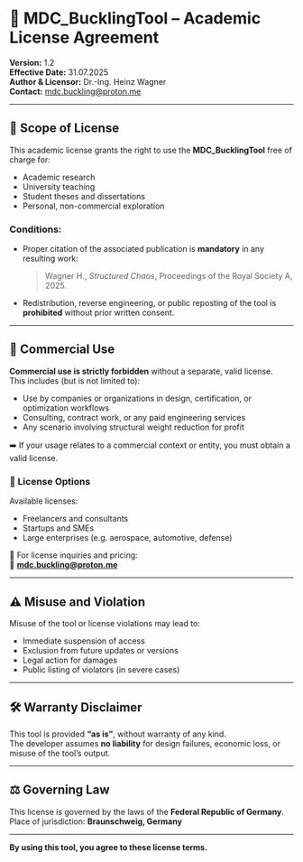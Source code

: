 # 📄 MDC_BucklingTool – Academic License Agreement

**Version:** 1.2  
**Effective Date:** 31.07.2025  
**Author & Licensor:** Dr.-Ing. Heinz Wagner  
**Contact:** mdc.buckling@proton.me

---

## 📘 Scope of License

This academic license grants the right to use the **MDC_BucklingTool** free of charge for:

- Academic research  
- University teaching  
- Student theses and dissertations  
- Personal, non-commercial exploration

### Conditions:

- Proper citation of the associated publication is **mandatory** in any resulting work:
  
  > Wagner H., *Structured Chaos*, Proceedings of the Royal Society A, 2025.

- Redistribution, reverse engineering, or public reposting of the tool is **prohibited** without prior written consent.

---

## 🚫 Commercial Use

**Commercial use is strictly forbidden** without a separate, valid license.  
This includes (but is not limited to):

- Use by companies or organizations in design, certification, or optimization workflows  
- Consulting, contract work, or any paid engineering services  
- Any scenario involving structural weight reduction for profit

➡️ If your usage relates to a commercial context or entity, you must obtain a valid license.

### 💼 License Options

Available licenses:

- Freelancers and consultants  
- Startups and SMEs  
- Large enterprises (e.g. aerospace, automotive, defense)

🔐 For license inquiries and pricing:  
📩 **mdc.buckling@proton.me**

---

## ⚠️ Misuse and Violation

Misuse of the tool or license violations may lead to:

- Immediate suspension of access  
- Exclusion from future updates or versions  
- Legal action for damages  
- Public listing of violators (in severe cases)

---

## 🛠️ Warranty Disclaimer

This tool is provided **“as is”**, without warranty of any kind.  
The developer assumes **no liability** for design failures, economic loss, or misuse of the tool’s output.

---

## ⚖️ Governing Law

This license is governed by the laws of the **Federal Republic of Germany**.  
Place of jurisdiction: **Braunschweig, Germany**

---

**By using this tool, you agree to these license terms.**
